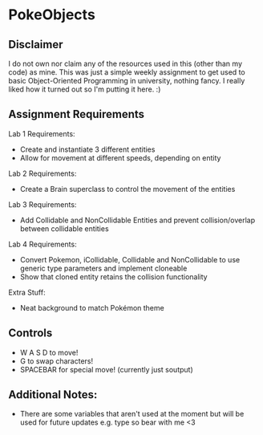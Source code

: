 # PokeObjects

## Disclaimer
I do not own nor claim any of the resources used in this (other than my code) as mine. This was just a simple weekly assignment to get used to basic Object-Oriented Programming in university, nothing fancy. I really liked how it turned out so I'm putting it here. :)

## Assignment Requirements
Lab 1 Requirements:
- Create and instantiate 3 different entities
- Allow for movement at different speeds, depending on entity

Lab 2 Requirements:
- Create a Brain superclass to control the movement of the entities

Lab 3 Requirements:
- Add Collidable and NonCollidable Entities and prevent collision/overlap between collidable entities

Lab 4 Requirements:
- Convert Pokemon, iCollidable, Collidable and NonCollidable to use generic type parameters and implement cloneable
- Show that cloned entity retains the collision functionality

Extra Stuff:
- Neat background to match Pokémon theme

## Controls
- W A S D to move!
- G to swap characters!
- SPACEBAR for special move! (currently just soutput)

## Additional Notes:
- There are some variables that aren't used at the moment but will be used for future updates e.g. type so bear with me <3
